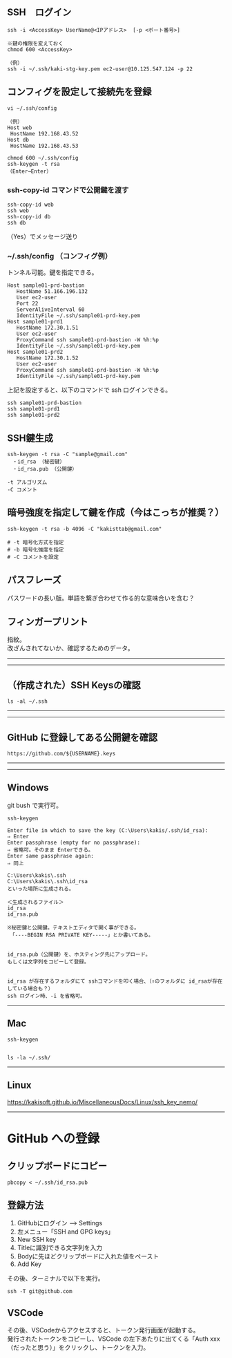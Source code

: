 ## SSH　ログイン
```
ssh -i <AccessKey> UserName@<IPアドレス>  [-p <ポート番号>]  

※鍵の権限を変えておく
chmod 600 <AccessKey>

（例）
ssh -i ~/.ssh/kaki-stg-key.pem ec2-user@10.125.547.124 -p 22
```

## コンフィグを設定して接続先を登録
```
vi ~/.ssh/config

（例）
Host web
 HostName 192.168.43.52
Host db
 HostName 192.168.43.53
```
```
chmod 600 ~/.ssh/config
ssh-keygen -t rsa
（Enter→Enter）
```


### ssh-copy-id コマンドで公開鍵を渡す
```
ssh-copy-id web
ssh web
ssh-copy-id db
ssh db
```
（Yes）でメッセージ送り


### ~/.ssh/config （コンフィグ例）
トンネル可能。鍵を指定できる。
```
Host sample01-prd-bastion
   HostName 51.166.196.132
   User ec2-user
   Port 22
   ServerAliveInterval 60
   IdentityFile ~/.ssh/sample01-prd-key.pem
Host sample01-prd1
   HostName 172.30.1.51
   User ec2-user
   ProxyCommand ssh sample01-prd-bastion -W %h:%p
   IdentityFile ~/.ssh/sample01-prd-key.pem
Host sample01-prd2
   HostName 172.30.1.52
   User ec2-user
   ProxyCommand ssh sample01-prd-bastion -W %h:%p
   IdentityFile ~/.ssh/sample01-prd-key.pem
```
上記を設定すると、以下のコマンドで ssh ログインできる。

```
ssh sample01-prd-bastion
ssh sample01-prd1
ssh sample01-prd2
```


## SSH鍵生成
```
ssh-keygen -t rsa -C "sample@gmail.com"
　・id_rsa （秘密鍵）
　・id_rsa.pub （公開鍵）

-t アルゴリズム
-C コメント
```

## 暗号強度を指定して鍵を作成（今はこっちが推奨？）
```
ssh-keygen -t rsa -b 4096 -C "kakisttab@gmail.com"

# -t 暗号化方式を指定
# -b 暗号化強度を指定
# -C コメントを設定 

```

## パスフレーズ
パスワードの長い版。単語を繋ぎ合わせて作る的な意味合いを含む？


## フィンガープリント
指紋。  
改ざんされてないか、確認するためのデータ。

______________________________________________________________________
______________________________________________________________________
## （作成された）SSH Keysの確認
```
ls -al ~/.ssh
```

______________________________________________________________________
______________________________________________________________________
## GitHub に登録してある公開鍵を確認
```
https://github.com/${USERNAME}.keys
```

______________________________________________________________________
______________________________________________________________________

## Windows
git bush で実行可。
```
ssh-keygen

Enter file in which to save the key (C:\Users\kakis/.ssh/id_rsa):
⇒ Enter
Enter passphrase (empty for no passphrase):
⇒ 省略可。そのまま Enterできる。
Enter same passphrase again:
⇒ 同上

C:\Users\kakis\.ssh
C:\Users\kakis\.ssh\id_rsa
といった場所に生成される。

＜生成されるファイル＞
id_rsa
id_rsa.pub

※秘密鍵と公開鍵。テキストエディタで開く事ができる。
　「----BEGIN RSA PRIVATE KEY-----」とか書いてある。


id_rsa.pub（公開鍵）を、ホスティング先にアップロード。
もしくは文字列をコピーして登録。


id_rsa が存在するフォルダにて sshコマンドを叩く場合、（↑のフォルダに id_rsaが存在している場合も？）
ssh ログイン時、-i を省略可。

```


______________________________________________________________________
## Mac
```
ssh-keygen


ls -la ~/.ssh/
```

______________________________________________________________________


## Linux
https://kakisoft.github.io/MiscellaneousDocs/Linux/ssh_key_nemo/



______________________________________________________________________

# GitHub への登録

## クリップボードにコピー
```
pbcopy < ~/.ssh/id_rsa.pub
```

## 登録方法
 1. GitHubにログイン --> Settings
 2. 左メニュー「SSH and GPG keys」
 3. New SSH key
 4. Titleに識別できる文字列を入力
 5. Bodyに先ほどクリップボードに入れた値をペースト
 6. Add Key


 その後、ターミナルで以下を実行。  
 ```
 ssh -T git@github.com
 ```

## VSCode
その後、VSCodeからアクセスすると、トークン発行画面が起動する。  
発行されたトークンをコピーし、VSCode の左下あたりに出てくる「Auth xxx（だったと思う）」をクリックし、トークンを入力。   


